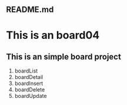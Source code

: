 ## README.md

This is an board04
===============

This is an simple board project
------------------------

1. boardList
2. boardDetail
3. boardInsert
4. boardDelete
5. boardUpdate
